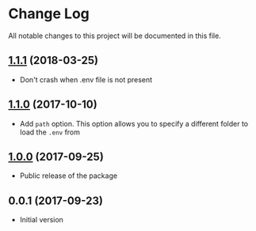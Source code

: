 # Change Log

All notable changes to this project will be documented in this file.

<a name="1.1.1"></a>
## [1.1.1](https://github.com/nuxt-community/dotenv-module/compare/v1.1.0...v1.1.1) (2018-03-25)

- Don't crash when .env file is not present

<a name="1.1.0"></a>
## [1.1.0](https://github.com/nuxt-community/dotenv-module/compare/v1.0.0...v1.1.0) (2017-10-10)

- Add `path` option. This option allows you to specify a different folder to load the `.env` from

<a name="1.0.0"></a>
## [1.0.0](https://github.com/nuxt-community/dotenv-module/compare/v0.0.1...v1.0.0) (2017-09-25)

- Public release of the package


<a name="0.0.1"></a>
## 0.0.1 (2017-09-23)

- Initial version
